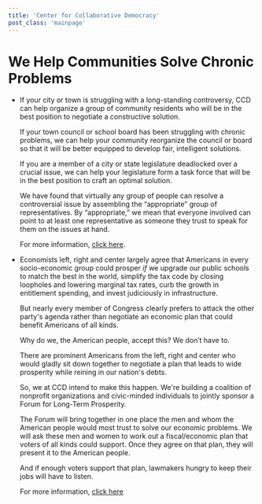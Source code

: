 ```yaml
---
title: 'Center for Collaborative Democracy'
post_class: 'mainpage'
---
```


# **We Help Communities Solve Chronic** **Problems**

-   If your city or town is struggling with a long-standing controversy, CCD can help organize a group of community residents who will be in the best position to negotiate a constructive solution.

    If your town council or school board has been struggling with chronic problems, we can help your community reorganize the council or board so that it will be better equipped to develop fair, intelligent solutions.

    If you are a member of a city or state legislature deadlocked over a crucial issue, we can help your legislature form a task force that will be in the best position to craft an optimal solution.

    We have found that virtually any group of people can resolve a controversial issue by assembling the “appropriate” group of representatives. By “appropriate,” we mean that everyone involved can point to at least one representative as someone they trust to speak for them on the issues at hand.

    For more information, [click here][1].

-   Economists left, right and center largely agree that Americans in every socio-economic group could prosper _if_ we upgrade our public schools to match the best in the world, simplify the tax code by closing loopholes and lowering marginal tax rates,  curb the growth in entitlement spending, and invest judiciously in infrastructure.

    But nearly every member of Congress clearly prefers to attack the other party's agenda rather than negotiate an economic plan that could benefit Americans of all kinds.

    Why do we, the American people, accept this? We don’t have to.

    There are prominent Americans from the left, right and center who would gladly sit down together to negotiate a plan that leads to wide prosperity while reining in our nation's debts.

    So, we at CCD intend to make this happen. We're building a coalition of nonprofit organizations and civic-minded individuals to jointly sponsor a Forum for Long-Term Prosperity.

    The Forum will bring together in one place the men and whom the American people would most trust to solve our economic problems. We will ask these men and women to work out a fiscal/economic plan that voters of all kinds could support. Once they agree on that plan, they will present it to the American people.

    And if enough voters support that plan, lawmakers hungry to keep their jobs will have to listen.

    For more information, [click here][2]


[1]: http://www.genuinerepresentation.org/content/new-way-solve-community-problems
[2]: http://genuinerepresentation.org/future
